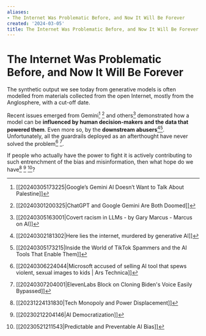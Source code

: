 ```yaml
---
aliases:
- The Internet Was Problematic Before, and Now It Will Be Forever
created: '2024-03-05'
title: The Internet Was Problematic Before, and Now It Will Be Forever
---
```


# The Internet Was Problematic Before, and Now It Will Be Forever

The synthetic output we see today from generative models is often modelled from materials collected from the open Internet, mostly from the Anglosphere, with a cut-off date.

Recent issues emerged from Gemini[^1] [^2] and others[^3] demonstrated how a model can be **influenced by human decision-makers and the data that powered them**. Even more so, by the **downstream abusers**[^4][^5]. Unfortunately, all the guardrails deployed as an afterthought have never solved the problem[^9] [^10].

If people who actually have the power to fight it is actively contributing to such entrenchment of the bias and misinformation, then what hope do we have[^6] [^7] [^8]?

[^1]: [[20240305173225|Google’s Gemini AI Doesn’t Want to Talk About Palestine]]
[^2]: [[20240301200325|ChatGPT and Google Gemini Are Both Doomed]]
[^3]: [[20240305163001|Covert racism in LLMs - by Gary Marcus - Marcus on AI]]
[^4]: [[20240302181302|Here lies the internet, murdered by generative AI]]
[^5]: [[20240305173215|Inside the World of TikTok Spammers and the AI Tools That Enable Them]]
[^6]: [[20231224131830|Tech Monopoly and Power Displacement]]
[^7]: [[20230212204146|AI Democratization]]
[^8]: [[20230521211543|Predictable and Preventable AI Bias]]
[^9]: [[20240306224044|Microsoft accused of selling AI tool that spews violent, sexual images to kids | Ars Technica]]
[^10]: [[20240307204001|ElevenLabs Block on Cloning Biden's Voice Easily Bypassed]]
